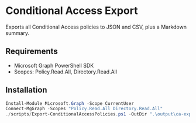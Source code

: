 # Conditional Access Export

Exports all Conditional Access policies to JSON and CSV, plus a Markdown summary.

## Requirements
- Microsoft Graph PowerShell SDK
- Scopes: Policy.Read.All, Directory.Read.All

## Installation
```powershell
Install-Module Microsoft.Graph -Scope CurrentUser
Connect-MgGraph -Scopes "Policy.Read.All Directory.Read.All"
./scripts/Export-ConditionalAccessPolicies.ps1 -OutDir ".\output\ca-export"
